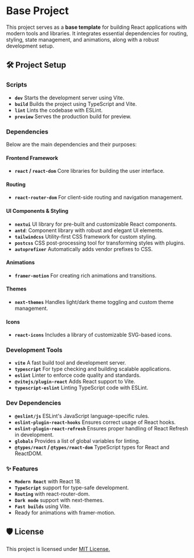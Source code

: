 
# Base Project

This project serves as a **base template** for building React applications with modern tools and libraries. It integrates essential dependencies for routing, styling, state management, and animations, along with a robust development setup.

## 🛠️ Project Setup

### Scripts
- **`dev`** Starts the development server using Vite.
- **`build`** Builds the project using TypeScript and Vite.
- **`lint`** Lints the codebase with ESLint.
- **`preview`** Serves the production build for preview.

### Dependencies
Below are the main dependencies and their purposes:

#### Frontend Framework
- **`react` / `react-dom`** Core libraries for building the user interface.

#### Routing
- **`react-router-dom`** For client-side routing and navigation management.

#### UI Components & Styling
- **`nextui`** UI library for pre-built and customizable React components.
- **`antd`**: Component library with robust and elegant UI elements.
- **`tailwindcss`** Utility-first CSS framework for custom styling.
- **`postcss`** CSS post-processing tool for transforming styles with plugins.
- **`autoprefixer`** Automatically adds vendor prefixes to CSS.

#### Animations
- **`framer-motion`** For creating rich animations and transitions.

#### Themes
- **`next-themes`** Handles light/dark theme toggling and custom theme management.

#### Icons
- **`react-icons`** Includes a library of customizable SVG-based icons.

### Development Tools
- **`vite`** A fast build tool and development server.
- **`typescript`** For type checking and building scalable applications.
- **`eslint`** Linter to enforce code quality and standards.
- **`@vitejs/plugin-react`** Adds React support to Vite.
- **`typescript-eslint`** Linting TypeScript code with ESLint.

### Dev Dependencies
- **`@eslint/js`** ESLint's JavaScript language-specific rules.
- **`eslint-plugin-react-hooks`** Ensures correct usage of React hooks.
- **`eslint-plugin-react-refresh`** Ensures proper handling of React Refresh in development.
- **`globals`** Provides a list of global variables for linting.
- **`@types/react` / `@types/react-dom`** TypeScript types for React and ReactDOM.

### ✨ Features
- **`Modern React`** with React 18.
- **`TypeScript`** support for type-safe development.
- **`Routing`** with react-router-dom.
- **`Dark mode`** support with next-themes.
- **`Fast builds`** using Vite.
- Ready for animations with framer-motion.


## 🛡️ License
This project is licensed under [MIT License.](https://choosealicense.com/licenses/mit/)


